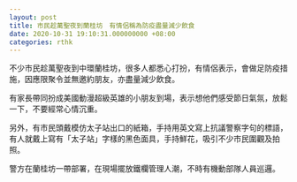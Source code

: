 ```yaml
---
layout: post
title: 市民趁萬聖夜到蘭桂坊　有情侶稱為防疫盡量減少飲食
date: 2020-10-31 19:10:31.000000000 +08:00
categories: rthk
---
```


不少巿民趁萬聖夜到中環蘭桂坊，很多人都悉心打扮，有情侶表示，會做足防疫措施，因應限聚令並無邀約朋友，亦盡量減少飲食。

有家長帶同扮成美國動漫超級英雄的小朋友到場，表示想他們感受節日氣氛，放鬆一下，不要經常心情沉重。

另外，有巿民頭戴模仿太子站出口的紙箱，手持用英文寫上抗議警察字句的標語，有人就戴上寫有「太子站」字樣的黑色面具，手持鮮花，吸引不少巿民圍觀及拍照。

警方在蘭桂坊一帶部署，在現場擺放鐵欄管理人潮，不時有機動部隊人員巡邏。
